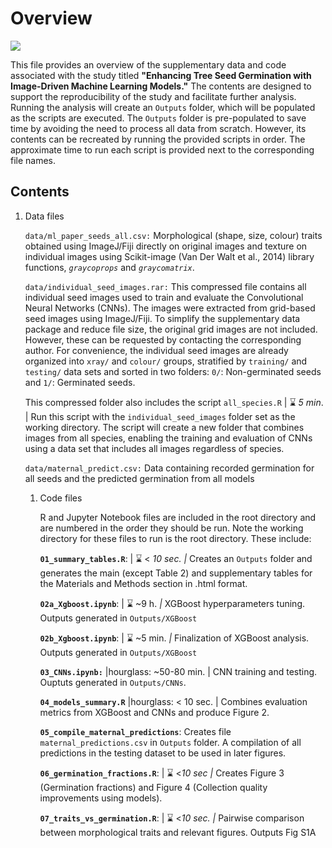 # Overview

![](images/project_cover.png)

This file provides an overview of the supplementary data and code associated with the study titled **"Enhancing Tree Seed Germination with Image-Driven Machine Learning Models."** The contents are designed to support the reproducibility of the study and facilitate further analysis. Running the analysis will create an `Outputs` folder, which will be populated as the scripts are executed. The `Outputs` folder is pre-populated to save time by avoiding the need to process all data from scratch. However, its contents can be recreated by running the provided scripts in order. The approximate time to run each script is provided next to the corresponding file names.

## Contents

1.  Data files

    `data/ml_paper_seeds_all.csv:` Morphological (shape, size, colour) traits obtained using ImageJ/Fiji directly on original images and texture on individual images using Scikit-image (Van Der Walt et al., 2014) library functions, *`graycoprops`* and *`graycomatrix`*.

    `data/individual_seed_images.rar:` This compressed file contains all individual seed images used to train and evaluate the Convolutional Neural Networks (CNNs). The images were extracted from grid-based seed images using ImageJ/Fiji. To simplify the supplementary data package and reduce file size, the original grid images are not included. However, these can be requested by contacting the corresponding author. For convenience, the individual seed images are already organized into `xray/` and `colour/` groups, stratified by `training/` and `testing/` data sets and sorted in two folders: `0/`: Non-germinated seeds and `1/`: Germinated seeds.

    This compressed folder also includes the script `all_species.R` \| :hourglass: *5 min*. \| Run this script with the `individual_seed_images` folder set as the working directory. The script will create a new folder that combines images from all species, enabling the training and evaluation of CNNs using a data set that includes all images regardless of species.

    `data/maternal_predict.csv:` Data containing recorded germination for all seeds and the predicted germination from all models

    1.  Code files

        R and Jupyter Notebook files are included in the root directory and are numbered in the order they should be run. Note the working directory for these files to run is the root directory. These include:

        **`01_summary_tables.R`**: \| :hourglass: \< *10 sec. \|* Creates an `Outputs` folder and generates the main (except Table 2) and supplementary tables for the Materials and Methods section in .html format.

        **`02a_Xgboost.ipynb`**: \| :hourglass: \~9 h. *\|* XGBoost hyperparameters tuning. Outputs generated in `Outputs/XGBoost`

        **`02b_Xgboost.ipynb`**: \| :hourglass: \~5 min. *\|* Finalization of XGBoost analysis. Outputs generated in `Outputs/XGBoost`

        **`03_CNNs.ipynb:`** \|hourglass: \~50-80 min. \| CNN training and testing. Ouptuts generated in `Outputs/CNNs`.

        **`04_models_summary.R`** \|hourglass: \< 10 sec. \| Combines evaluation metrics from XGBoost and CNNs and produce Figure 2.

        **`05_compile_maternal_predictions`**: Creates file `maternal_predictions.csv` in `Outputs` folder. A compilation of all predictions in the testing dataset to be used in later figures.

        **`06_germination_fractions.R`**: \| :hourglass: \<*10 sec \|* Creates Figure 3 (Germination fractions) and Figure 4 (Collection quality improvements using models).

        **`07_traits_vs_germination.R`**: \| :hourglass: \<*10 sec. \|* Pairwise comparison between morphological traits and relevant figures. Outputs Fig S1A
